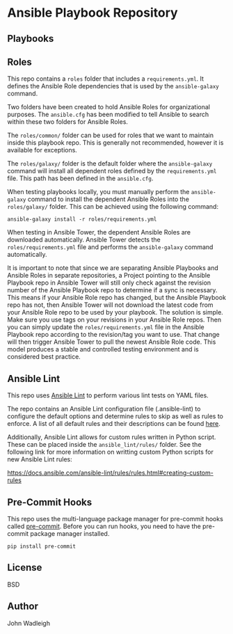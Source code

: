 # Ansible Playbook Repository

## Playbooks


## Roles

This repo contains a `roles` folder that includes a `requirements.yml`. It defines the Ansible Role dependencies that is used by the `ansible-galaxy` command. 

Two folders have been created to hold Ansible Roles for organizational purposes. The `ansible.cfg` has been modified to tell Ansible to search within these two folders for Ansible Roles.

The `roles/common/` folder can be used for roles that we want to maintain inside this playbook repo. This is generally not recommended, however it is available for exceptions.

The `roles/galaxy/` folder is the default folder where the `ansible-galaxy` command will install all dependent roles defined by the `requirements.yml` file.  This path has been defined in the `ansible.cfg`. 

When testing playbooks locally, you must manually perform the `ansible-galaxy` command to install the dependent Ansible Roles into the `roles/galaxy/` folder. This can be achieved using the following command:
```
ansible-galaxy install -r roles/requirements.yml
```

When testing in Ansible Tower, the dependent Ansible Roles are downloaded automatically. Ansible Tower detects the `roles/requirements.yml` file and performs the `ansible-galaxy` command automatically.

It is important to note that since we are separating Ansible Playbooks and Ansible Roles in separate repositories, a Project pointing to the Ansible Playbook repo in Ansible Tower will still only check against the revision number of the Ansible Playbook repo to determine if a sync is necessary. This means if your Ansible Role repo has changed, but the Ansible Playbook repo has not, then Ansible Tower will not download the latest code from your Ansible Role repo to be used by your playbook. The solution is simple. Make sure you use tags on your revisions in your Ansible Role repos. Then you can simply update the `roles/requirements.yml` file in the Ansible Playbook repo according to the revision/tag you want to use.  That change will then trigger Ansible Tower to pull the newest Ansible Role code. This model produces a stable and controlled testing environment and is considered best practice.

## Ansible Lint

This repo uses [Ansible Lint](https://docs.ansible.com/ansible-lint/) to perform various lint tests on YAML files.

The repo contains an Ansible Lint configuration file (.ansible-lint) to configure the default options and determine rules to skip as well as rules to enforce. A list of all default rules and their descriptions can be found [here](https://docs.ansible.com/ansible-lint/rules/default_rules.html#default-rules).

Additionally, Ansible Lint allows for custom rules written in Python script. These can be placed inside the `ansible_lint/rules/` folder. See the following link for more information on writting custom Python scripts for new Ansible Lint rules:

https://docs.ansible.com/ansible-lint/rules/rules.html#creating-custom-rules

## Pre-Commit Hooks

This repo uses the multi-language package manager for pre-commit hooks called [pre-commit](https://pre-commit.com/). Before you can run hooks, you need to have the pre-commit package manager installed.
```
pip install pre-commit
```

## License

BSD

## Author

John Wadleigh

